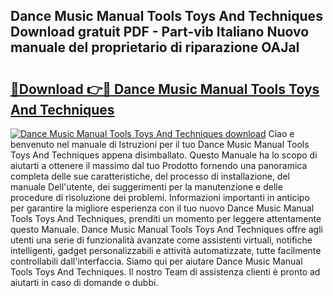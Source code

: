 ## Dance Music Manual Tools Toys And Techniques Download gratuit PDF - Part-vib Italiano Nuovo manuale del proprietario di riparazione OAJaI

# <h2><a href="http://dfd2d9i.blite.top/?on=Dance+Music+Manual+Tools+Toys+And+Techniques">🔗Download 👉🔴 Dance Music Manual Tools Toys And Techniques</a></h2>

[![Dance Music Manual Tools Toys And Techniques download](https://i.imgur.com/lujVjoI.png)](http://dfd2d9i.blite.top/?on=Dance+Music+Manual+Tools+Toys+And+Techniques)
Ciao e benvenuto nel manuale di Istruzioni per il tuo Dance Music Manual Tools Toys And Techniques appena disimballato. Questo Manuale ha lo scopo di aiutarti a ottenere il massimo dal tuo Prodotto fornendo una panoramica completa delle sue caratteristiche, del processo di installazione, del manuale Dell'utente, dei suggerimenti per la manutenzione e delle procedure di risoluzione dei problemi. Informazioni importanti in anticipo per garantire la migliore esperienza con il tuo nuovo Dance Music Manual Tools Toys And Techniques, prenditi un momento per leggere attentamente questo Manuale. Dance Music Manual Tools Toys And Techniques offre agli utenti una serie di funzionalità avanzate come assistenti virtuali, notifiche intelligenti, gadget personalizzabili e attività automatizzate, tutte facilmente controllabili dall'interfaccia. Siamo qui per aiutare Dance Music Manual Tools Toys And Techniques. Il nostro Team di assistenza clienti è pronto ad aiutarti in caso di domande o dubbi.
